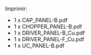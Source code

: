 Imprimir:

- 1 x CAP_PANEL-B.pdf  
- 1 x	CHOPPER_PANEL-B.pdf  
- 1 x	DRIVER_PANEL-B_Cu.pdf  
- 1 x	DRIVER_PANEL-F_Cu.pdf  
- 1 x	UC_PANEL-B.pdf

